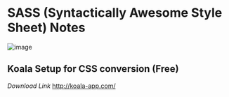 # SASS (Syntactically Awesome Style Sheet) Notes 
![image](https://github.com/user-attachments/assets/8c4b5606-1363-499b-8103-2212c98c03ee)


## Koala Setup for CSS conversion (Free)
*Download Link*  http://koala-app.com/

